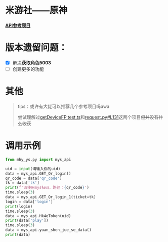 # 米游社——原神
[**API参考项目**](https://github.com/UIGF-org/mihoyo-api-collect)

# 版本遗留问题：
- [x] 解决**获取角色5003**
- [ ] 创建更多的功能

# 其他
> tips：或许有大佬可以推荐几个参考项目吗awa
> 
> 尝试理解过[getDeviceFP.test.ts](https://github.com/BTMuli/TGAssistant/blob/master/test/getDeviceFP.test.ts)和[request.py#L131](https://github.com/Genshin-bots/gsuid_core/blob/2aff12e8d3b74160dbcb4f4407b7b1f22d82f718/gsuid_core/utils/api/mys/request.py#L131)这两个项目~~但并没有什么收获~~

# 调用示例
~~~python
from mhy_ys.py import mys_api

uid = input(请输入你的uid)
data = mys_api.GET_Qr_login()
qr_code = data['qr_code']
tk = data['tk']
print(f'请使用mys扫码，路径：{qr_code}')
time.sleep(3)
data = mys_api.GET_Qr_login_1(ticket=tk)
login = data['login']
print(login)
time.sleep(3)
data = mys_api.Hk4eToken(uid)
print(data['play'])
time.sleep(3)
data = mys_api.yuan_shen_jue_se_data()
print(data)
~~~
